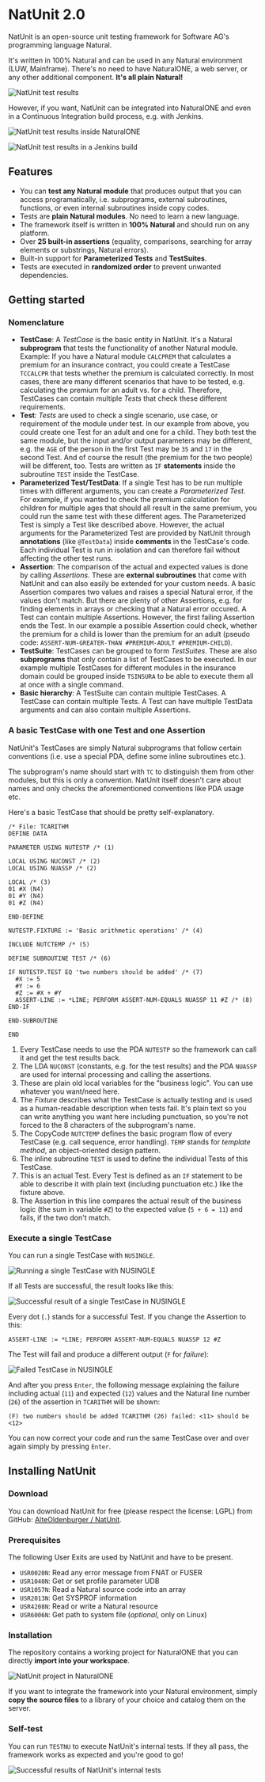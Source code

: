 # NatUnit 2.0

NatUnit is an open-source unit testing framework for Software AG's programming language Natural.

It's written in 100% Natural and can be used in any Natural environment (LUW, Mainframe). There's no need to have NaturalONE, a web server, or any other additional component. **It's all plain Natural!**

![NatUnit test results](doc/NatUnitTestResults.jpg)

However, if you want, NatUnit can be integrated into NaturalONE and even in a Continuous Integration build process, e.g. with Jenkins.

![NatUnit test results inside NaturalONE](doc/NatUnitTestResultsInNaturalONE.jpg)

![NatUnit test results in a Jenkins build](doc/NatUnitTestResultsInJenkins.jpg)

## Features

*   You can **test any Natural module** that produces output that you can access programatically, i.e. subprograms, external subroutines, functions, or even internal subroutines inside copy codes.
*   Tests are **plain Natural modules**. No need to learn a new language.
*   The framework itself is written in **100% Natural** and should run on any platform.
*   Over **25 built-in assertions** (equality, comparisons, searching for array elements or substrings, Natural errors).
*   Built-in support for **Parameterized Tests** and **TestSuites**.
*   Tests are executed in **randomized order** to prevent unwanted dependencies.

## Getting started

### Nomenclature

*   **TestCase**: A *TestCase* is the basic entity in NatUnit. It's a Natural **subprogram** that tests the functionality of another Natural module. Example: If you have a Natural module `CALCPREM` that calculates a premium for an insurance contract, you could create a TestCase `TCCALCPR` that tests whether the premium is calculated correctly. In most cases, there are many different scenarios that have to be tested, e.g. calculating the premium for an adult vs. for a child. Therefore, TestCases can contain multiple *Tests* that check these different requirements.
*   **Test**: *Tests* are used to check a single scenario, use case, or requirement of the module under test. In our example from above, you could create one Test for an adult and one for a child. They both test the same module, but the input and/or output parameters may be different, e.g. the `AGE` of the person in the first Test may be `35` and `17` in the second Test. And of course the result (the premium for the two people) will be different, too. Tests are written as `IF` **statements** inside the subroutine `TEST` inside the TestCase.
*   **Parameterized Test/TestData**: If a single Test has to be run multiple times with different arguments, you can create a *Parameterized Test*. For example, if you wanted to check the premium calculation for children for multiple ages that should all result in the same premium, you could run the same test with these different ages. The Parameterized Test is simply a Test like described above. However, the actual arguments for the Parameterized Test are provided by NatUnit through **annotations** (like `@TestData`) inside **comments** in the TestCase's code. Each individual Test is run in isolation and can therefore fail without affecting the other test runs.
*   **Assertion**: The comparison of the actual and expected values is done by calling *Assertions*. These are **external subroutines** that come with NatUnit and can also easily be extended for your custom needs. A basic Assertion compares two values and raises a special Natural error, if the values don't match. But there are plenty of other Assertions, e.g. for finding elements in arrays or checking that a Natural error occured. A Test can contain multiple Assertions. However, the first failing Assertion ends the Test. In our example a possible Assertion could check, whether the premium for a child is lower than the premium for an adult (pseudo code: `ASSERT-NUM-GREATER-THAN #PREMIUM-ADULT #PREMIUM-CHILD`).
*   **TestSuite**: TestCases can be grouped to form *TestSuites*. These are also **subprograms** that only contain a list of TestCases to be executed. In our example multiple TestCases for different modules in the insurance domain could be grouped inside `TSINSURA` to be able to execute them all at once with a single command.
*   **Basic hierarchy**: A TestSuite can contain multiple TestCases. A TestCase can contain multiple Tests. A Test can have multiple TestData arguments and can also contain multiple Assertions.

### A basic TestCase with one Test and one Assertion

NatUnit's TestCases are simply Natural subprograms that follow certain conventions (i.e. use a special PDA, define some inline subroutines etc.).

The subprogram's name should start with `TC` to distinguish them from other modules, but this is only a convention. NatUnit itself doesn't care about names and only checks the aforementioned conventions like PDA usage etc.

Here's a basic TestCase that should be pretty self-explanatory.

    /* File: TCARITHM
    DEFINE DATA
    
    PARAMETER USING NUTESTP /* (1)
    
    LOCAL USING NUCONST /* (2)
    LOCAL USING NUASSP /* (2)
    
    LOCAL /* (3)
    01 #X (N4)
    01 #Y (N4)
    01 #Z (N4)
    
    END-DEFINE
    
    NUTESTP.FIXTURE := 'Basic arithmetic operations' /* (4)
    
    INCLUDE NUTCTEMP /* (5)
    
    DEFINE SUBROUTINE TEST /* (6)
    
    IF NUTESTP.TEST EQ 'two numbers should be added' /* (7)
      #X := 5
      #Y := 6
      #Z := #X + #Y
      ASSERT-LINE := *LINE; PERFORM ASSERT-NUM-EQUALS NUASSP 11 #Z /* (8) 
    END-IF
    
    END-SUBROUTINE
    
    END

1.  Every TestCase needs to use the PDA `NUTESTP` so the framework can call it and get the test results back.
2.  The LDA `NUCONST` (constants, e.g. for the test results) and the PDA `NUASSP` are used for internal processing and calling the assertions.
3.  These are plain old local variables for the "business logic". You can use whatever you want/need here.
4.  The *Fixture* describes what the TestCase is actually testing and is used as a human-readable description when tests fail. It's plain text so you can write anything you want here including punctuation, so you're not forced to the 8 characters of the subprogram's name.
5.  The CopyCode `NUTCTEMP` defines the basic program flow of every TestCase (e.g. call sequence, error handling). `TEMP` stands for *template method*, an object-oriented design pattern.
6.  The inline subroutine `TEST` is used to define the individual Tests of this TestCase.
7.  This is an actual Test. Every Test is defined as an `IF` statement to be able to describe it with plain text (including punctuation etc.) like the fixture above.
8.  The Assertion in this line compares the actual result of the business logic (the sum in variable `#Z`) to the expected value (`5 + 6 = 11`) and fails, if the two don't match.

### Execute a single TestCase

You can run a single TestCase with `NUSINGLE`.

![Running a single TestCase with NUSINGLE](doc/SingleTestCaseInNUSINGLE.jpg)

If all Tests are successful, the result looks like this:

![Successful result of a single TestCase in NUSINGLE](doc/SingleTestCaseInNUSINGLESuccessful.jpg)

Every dot (`.`) stands for a successful Test. If you change the Assertion to this:

    ASSERT-LINE := *LINE; PERFORM ASSERT-NUM-EQUALS NUASSP 12 #Z

The Test will fail and produce a different output (`F` for *failure*):

![Failed TestCase in NUSINGLE](doc/SingleTestCaseInNUSINGLEFailure.jpg)

And after you press `Enter`, the following message explaining the failure including actual (`11`) and expected (`12`) values and the Natural line number (`26`) of the assertion in `TCARITHM` will be shown:

    (F) two numbers should be added TCARITHM (26) failed: <11> should be <12>

You can now correct your code and run the same TestCase over and over again simply by pressing `Enter`.

## Installing NatUnit

### Download

You can download NatUnit for free (please respect the license: LGPL) from GitHub: [AlteOldenburger / NatUnit](https://github.com/AlteOldenburger/NatUnit "AlteOldenburger / NatUnit").

### Prerequisites

The following User Exits are used by NatUnit and have to be present.

*   `USR0020N`: Read any error message from FNAT or FUSER
*   `USR1040N`: Get or set profile parameter UDB
*   `USR1057N`: Read a Natural source code into an array
*   `USR2013N`: Get SYSPROF information
*   `USR4208N`: Read or write a Natural resource
*   `USR6006N`: Get path to system file (*optional*, only on Linux)

### Installation

The repository contains a working project for NaturalONE that you can directly **import into your workspace**.

![NatUnit project in NaturalONE](doc/NatUnitProjectInNaturalONE.jpg)

If you want to integrate the framework into your Natural environment, simply **copy the source files** to a library of your choice and catalog them on the server.

### Self-test

You can run `TESTNU` to execute NatUnit's internal tests. If they all pass, the framework works as expected and you're good to go!

![Successful results of NatUnit's internal tests](doc/NatUnitsInternalTests.jpg)
